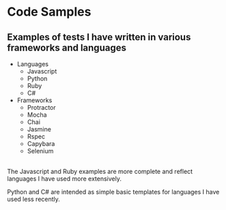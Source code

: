 # Code Samples

## Examples of tests I have written in various frameworks and languages

- Languages
  - Javascript
  - Python
  - Ruby
  - C#
- Frameworks
  - Protractor 
  - Mocha
  - Chai 
  - Jasmine 
  - Rspec
  - Capybara
  - Selenium
</br>
The Javascript and Ruby examples are more complete and reflect languages I have used more extensively.

Python and C# are intended as simple basic templates for languages I have used less recently.
